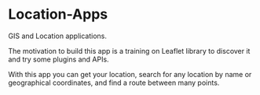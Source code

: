# Location-Apps
GIS and Location applications.

The motivation to build this app is a training on Leaflet library to discover it and try some plugins and APIs. 

With this app you can get your location, search for any location by name or geographical coordinates, and find a route between many points.
